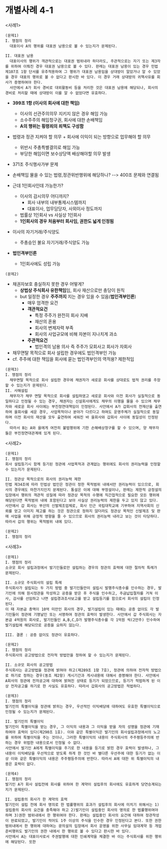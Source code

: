 # 개별사례 4-1

<사례1>
```
(문제1)
I. 쟁점의 정리
  대표이사 A의 행위를 대표권 남용으로 볼 수 있는지가 문제된다.

II. 대표권 남용
  대표이사의 행위가 객관적으로는 대표권 범위내라 하더라도, 주관적으로는 자기 또는 제3자를 위하여 이뤄진 경우 대표권 남용으로 볼 수 있다. 판례는 대표권 남용이 있는 경우 민법 제107조 1항 단서를 유추적용하여 그 행위가 대표권 남용임을 상대방이 알았거나 알 수 있었을 경우 대표의 행위로 볼 수 없다고 판시한 바 있다. 이 경우 거래 상대방의 귀책사유를 회사가 증명하여야 한다.
  사안에서 A가 회사 경비로 대외활동비 등을 처리한 것은 대표권 남용에 해당되나, 회사의 경비로 처리할 때에 상대방이 이를 알 수 없었다면 유효하다.
```

* **399조 1항 (이사의 회사에 대한 책임)**
  * 이사의 선관주의의무 지키지 않은 경우 해임 가능
  * 소수주주의 해임청구권, 회사에 대한 손배책임
  * **A의 행위는 횡령죄의 죄책도 구성함**
* 법령과 정관 지켜야 할 의무 + 회사에 이익이 되는 방향으로 업무해야 할 의무
  * 위반시 주총특별결의로 해임 가능
  * 부당한 해임이면 보수상당액 배상해야할 의무 발생
* 371조 주식행사가부 문제
* 손배책임 물을 수 있는 법령,정관위반행위에 해당하나? --> 400조 문제와 연결됨
  
* 근데 1인회사인데 가능한가?
  * 이사의 감시의무 어디까지?
    * 회사 내부의 내부통제시스템까지
    * 대표이사, 업무담당자, 사외이사 정도까지
  * 법률상 1인회사 vs 사실상 1인회사
  * **1인회사의 경우 처음부터 회사임, 권한도 넓게 인정됨**

* 이사의 자기거래/주식양도
  * 주총승인 불요 자기거래/주식양도 가능

* **법인격부인론**
  * 1인회사에도 성립 가능
  
```
(문제2)

```
* 채권자보호 충실하지 못한 경우 어떻게?
  * **상법상 주식회사 유한책임**임, 회사 재산으로만 충당이 원칙
  * but 일정한 경우 **주주까지** 지는 경우 있을 수 있음(**법인격부인론**)
    * 매우 엄격한 요건 
    * **객관적요건**
      * 특정 주주가 완전히 회사 지배
      * 재산의 혼용
      * 회사의 변제자력 부족
      * 회사의 사업규모에 비해 자본이 지나치게 과소
    * **주관적요건** 
      * 법인격의 남용 의사 즉 주주가 모회사고 회사가 자회사
* 채무면탈 목적으로 회사 설립한 경우에도 법인격부인 가능
* cf. 주주에 대한 책임을 회사에 묻는 법인격부인의 역적용? 제한적임

```
(문제3)
I. 쟁점의 정리
  채무면탈 목적으로 회사 설립한 경우에 채권자가 새로운 회사를 상대로도 법적 권리를 주장할 수 있는지가 문제된다.
II. 사해설립
  채무자가 채무 면탈 목적으로 회사를 설립하였고 새로운 회사와 이전 회사가 실질적으로 동일하다고 인정될 수 있는 경우, 채권자는 신설회사에게도 채무의 이행을 물을 수 있으며 채무자와 새로운 회사 사이에는 부진정연대책임이 인정된다. 사안에서 A가 갑회사의 전재산을 출연하여 을회사를 세운 경우, 사업목적이나 분야가 다르다고 하여도 운영주체가 실질적으로 동일하며 이전 회사의 재산을 모두 출연하여 세워진 바 을회사와 갑회사 사이에 동일성이 인정된다.
  따라서 B는 A와 을에게 여전히 불법행위에 기한 손해배상청구를 할 수 있으며, 양 채무자들은 부진정연대관계에 있게 된다.
```

<사례2>
```
(문제1)
I. 쟁점의 정리
회사 설립등기시 함께 등기된 정관에 사업목적과 관계없는 행위에도 회사의 권리능력을 인정할 수 있는지가 문제된다.

II. 정관상 목적으로의 회사의 권리능력 제한
민법 제34조에 따라 민법상 법인은 정관이 정한 목적범위 내에서만 권리능력이 있으므로, 회사의 경우에도 마찬가지인지 문제된다. 통설은 이에 대해 부정설이나, 판례는 제한적 긍정설의 입장에서 행위의 객관적 성질에 따라 정관상 목적의 수행에 직간접적으로 필요한 모든 행위에 해당된다면 목적범위 내에 포함된다고 보아 사실상 권리능력의 제한을 두고 있지 않고 있다.
사안에서 갑 회사는 부산의 신발제조업체로, 회사 인근 국립대학교에 기부하여 지역사회의 신뢰를 얻고 이미지 제고를 하는 것은 정관으로 정하지 않더라도 정관상 목적인 신발제조 및 판매 사업을 위해 긍정적 영향을 줄 수 있으므로 회사의 권리능력 내라고 보는 것이 타당하다. 따라서 갑의 행위는 목적범위 내에 있다.
```

```
(문제2)
I. 쟁점의 정리

```

<사례3>
```
(문제1)
I. 쟁점의 정리
소규모 회사 설립과정에서 발기인들로만 설립하는 경우의 정관의 효력에 대한 절차적 특례가 문제된다.

II. 소규모 주식회사의 설립 특례
주식회사가 설립되는 두 가지 방법 중 발기인들만이 설립시 발행주식총수를 인수하는 경우, 발기인에 의해 원시정관을 작성하고 공증을 받은 후 주식을 인수하고, 주금납입절차를 거쳐 이사, 감사를 선임하고 나면 설립경과조사보고를 받고 설립등기를 함으로서 회사의 설립이 인정된다. 
이 때 자본금 총액이 10억 미만인 회사의 경우, 발기설립이 있는 때에는 공증 없이도 각 발기인들이 정관에 기명날인 또는 서명하여 정관의 효력이 발생한다. 사안에서 갑 주식회사는 자본금 4억원의 회사로, 발기인들인 A,B,C,D가 발행주식총수를 각 1억원 씩(2만주) 인수하여 발기설립에 해당되므로 공증을 요하지 않는다.

III. 결론 : 공증 없이도 정관이 유효하다.
```

```
(문제2)
I. 쟁점의 정리
주식회사의 공고방법으로 전자적 방법만을 정하여 할 수 있는지가 문제된다.

II. 소규모 회사의 공고방법
주식회사는 공고방법을 정관에 밝혀야 하고(제289조 1항 7호), 정관에 의하여 전자적 방법으로 하기로 정하는 경우(동조 제2항) 게시기간과 게시내용에 대해서 증명해야 한다. 사안에서 A회사의 정관에 전자공고에 대하여 밝혀진 상태로 등기가 되었으므로, 등기가 적법하게 된 이상 전자공고를 하기로 한 사실도 유효하다. 따라서 갑회사의 공고방법은 적법하다.
```

```
(문제3)
I. 쟁점의 정리
발기인의 특별이익을 정관에 밝히는 경우, 우선적인 이익배당에 대하여도 유효한 특별이익으로 인정될 수 있는지가 문제된다.

II. 발기인의 특별이익
발기인이 특별이익을 받는 경우, 그 이익의 내용과 그 이익을 받을 자의 성명을 정관에 기재하여야 효력이 있다(제290조 1호). 이와 같은 특별이익은 발기인의 회사설립과정에서의 노고를 위하여 특별이익을 주는 것이나, 그러한 특별이익의 내용이 주식회사의 주주평등주의에 반하는 경우 위법한 내용으로서 인정될 수 없다.
사안에서 발기인 A에게 특별이익을 주기로 한 내용을 등기로 밝힌 경우 효력이 발생하나, 그 내용이 이익배당을 우선적으로 받도록 하게 한 것인 바 별다른 우선주에 대한 등기가 없는 이상 이와 같은 특별이익의 내용은 주주평등주의에 반한다. 따라서 A에 대한 위 특별이익의 내용은 효력이 없다.
```

```
(문제4)
I. 쟁점의 정리
발기인 A가 회사 설립전에 회사를 위하여 한 계약이 설립후의 회사에도 유효하게 당연승계되는지가 문제된다.

II. 설립중의 회사가 한 계약의 효력
발기인이 설립 전에 회사 명의로 한 법률행위의 효과가 설립후의 회사에 미치기 위해서는 1)설립중의 회사의 요건을 충족해야 하고 2)발기인이 설립중인 회사의 명의로 한 법률행위여야 하며 3)권한 범위내에서 한 행위여야 한다. 판례는 설립중인 회사의 요건에 대하여 정관작성이 완료되었고, 발기인이 적어도 1주 이상의 주식을 인수한 경우 인정된다고 본다. 또한 권한범위내에서 한 행위에 대하여는 광의설의 입장에서 회사 운영을 위한 사무실 임대계약 등 개업준비행위도 발기인의 권한 내에서 한 행위로 볼 수 있다고 판시한 바 있다.
사안에서 A는 대표이사로서 주권발행에 대한 인쇄계약을 체결한 바 이는 주식회사를 위한 행위에 해당된다. 또한 
```